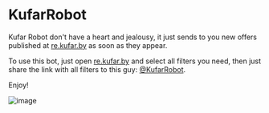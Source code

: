 # KufarRobot
Kufar Robot don't have a heart and jealousy,
it just sends to you new offers published at [re.kufar.by](https://re.kufar.by) as soon as they appear.

To use this bot, just open [re.kufar.by](https://re.kufar.by) and select all filters you need,
then just share the link with all filters to this guy: [@KufarRobot](https://t.me/KufarRobot).

Enjoy!

![image](https://user-images.githubusercontent.com/2446589/64079247-12ba6900-ccee-11e9-882e-54e040c2fa4e.png)
